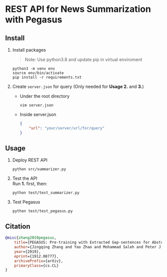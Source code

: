 # REST API for News Summarization with Pegasus

## Install
1. Install packages
    > Note: Use python3.8 and update pip in virtual enviroment
    ```console
    python3 -m venv env
    source env/bin/activate
    pip install -r requirements.txt
    ```
2. Create `server.json` for query (Only needed for **Usage 2.** and **3.**)
    * Under the root directory
        ```console
        vim server.json
        ```
    
    * Inside server.json
        ```json
        {
            "url": "your/server/url/for/query"
        }
        ```

## Usage
1. Deploy REST API
    ```console
    python src/summarizer.py
    ```
2. Test the API\
    Run **1.** first, then:
    ```console
    python test/test_summarizer.py
    ```
3. Test Pegasus
    ```console
    python test/test_pegasus.py
    ```

## Citation
```bibtex
@misc{zhang2019pegasus,
    title={PEGASUS: Pre-training with Extracted Gap-sentences for Abstractive Summarization},
    author={Jingqing Zhang and Yao Zhao and Mohammad Saleh and Peter J. Liu},
    year={2019},
    eprint={1912.08777},
    archivePrefix={arXiv},
    primaryClass={cs.CL}
}
```
